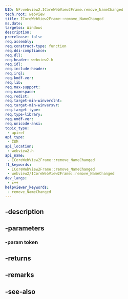 ```yaml
---
UID: NF:webview2.ICoreWebView2Frame.remove_NameChanged
tech.root: webview
title: ICoreWebView2Frame::remove_NameChanged
ms.date: 
targetos: Windows
description: 
prerelease: false
req.assembly: 
req.construct-type: function
req.ddi-compliance: 
req.dll: 
req.header: webview2.h
req.idl: 
req.include-header: 
req.irql: 
req.kmdf-ver: 
req.lib: 
req.max-support: 
req.namespace: 
req.redist: 
req.target-min-winverclnt: 
req.target-min-winversvr: 
req.target-type: 
req.type-library: 
req.umdf-ver: 
req.unicode-ansi: 
topic_type:
 - apiref
api_type:
 - COM
api_location:
 - webview2.h
api_name:
 - ICoreWebView2Frame::remove_NameChanged
f1_keywords:
 - ICoreWebView2Frame::remove_NameChanged
 - webview2/ICoreWebView2Frame::remove_NameChanged
dev_langs:
 - c++
helpviewer_keywords:
 - remove_NameChanged
---
```


## -description

## -parameters

### -param token

## -returns

## -remarks

## -see-also

